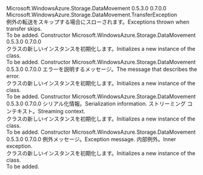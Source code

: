 <Type Name="TransferSkippedException" FullName="Microsoft.WindowsAzure.Storage.DataMovement.TransferSkippedException">
  <TypeSignature Language="C#" Value="public class TransferSkippedException : Microsoft.WindowsAzure.Storage.DataMovement.TransferException" />
  <TypeSignature Language="ILAsm" Value=".class public auto ansi serializable beforefieldinit TransferSkippedException extends Microsoft.WindowsAzure.Storage.DataMovement.TransferException" />
  <TypeSignature Language="DocId" Value="T:Microsoft.WindowsAzure.Storage.DataMovement.TransferSkippedException" />
  <TypeSignature Language="VB.NET" Value="Public Class TransferSkippedException&#xA;Inherits TransferException" />
  <TypeSignature Language="F#" Value="type TransferSkippedException = class&#xA;    inherit TransferException" />
  <AssemblyInfo>
    <AssemblyName>Microsoft.WindowsAzure.Storage.DataMovement</AssemblyName>
    <AssemblyVersion>0.5.3.0</AssemblyVersion>
    <AssemblyVersion>0.7.0.0</AssemblyVersion>
  </AssemblyInfo>
  <Base>
    <BaseTypeName>Microsoft.WindowsAzure.Storage.DataMovement.TransferException</BaseTypeName>
  </Base>
  <Interfaces />
  <Docs>
    <summary>
            <span data-ttu-id="3bad1-101">例外の転送をスキップする場合にスローされます。</span><span class="sxs-lookup"><span data-stu-id="3bad1-101">Exceptions thrown when transfer skips.</span></span>
            </summary>
    <remarks>To be added.</remarks>
  </Docs>
  <Members>
    <Member MemberName=".ctor">
      <MemberSignature Language="C#" Value="public TransferSkippedException ();" />
      <MemberSignature Language="ILAsm" Value=".method public hidebysig specialname rtspecialname instance void .ctor() cil managed" />
      <MemberSignature Language="DocId" Value="M:Microsoft.WindowsAzure.Storage.DataMovement.TransferSkippedException.#ctor" />
      <MemberSignature Language="VB.NET" Value="Public Sub New ()" />
      <MemberType>Constructor</MemberType>
      <AssemblyInfo>
        <AssemblyName>Microsoft.WindowsAzure.Storage.DataMovement</AssemblyName>
        <AssemblyVersion>0.5.3.0</AssemblyVersion>
        <AssemblyVersion>0.7.0.0</AssemblyVersion>
      </AssemblyInfo>
      <Parameters />
      <Docs>
        <summary>
            <span data-ttu-id="3bad1-102"><see cref="T:Microsoft.WindowsAzure.Storage.DataMovement.TransferSkippedException" /> クラスの新しいインスタンスを初期化します。</span><span class="sxs-lookup"><span data-stu-id="3bad1-102">Initializes a new instance of the <see cref="T:Microsoft.WindowsAzure.Storage.DataMovement.TransferSkippedException" /> class.</span></span>
            </summary>
        <remarks>To be added.</remarks>
      </Docs>
    </Member>
    <Member MemberName=".ctor">
      <MemberSignature Language="C#" Value="public TransferSkippedException (string errorMessage);" />
      <MemberSignature Language="ILAsm" Value=".method public hidebysig specialname rtspecialname instance void .ctor(string errorMessage) cil managed" />
      <MemberSignature Language="DocId" Value="M:Microsoft.WindowsAzure.Storage.DataMovement.TransferSkippedException.#ctor(System.String)" />
      <MemberSignature Language="VB.NET" Value="Public Sub New (errorMessage As String)" />
      <MemberSignature Language="F#" Value="new Microsoft.WindowsAzure.Storage.DataMovement.TransferSkippedException : string -&gt; Microsoft.WindowsAzure.Storage.DataMovement.TransferSkippedException" Usage="new Microsoft.WindowsAzure.Storage.DataMovement.TransferSkippedException errorMessage" />
      <MemberType>Constructor</MemberType>
      <AssemblyInfo>
        <AssemblyName>Microsoft.WindowsAzure.Storage.DataMovement</AssemblyName>
        <AssemblyVersion>0.5.3.0</AssemblyVersion>
        <AssemblyVersion>0.7.0.0</AssemblyVersion>
      </AssemblyInfo>
      <Parameters>
        <Parameter Name="errorMessage" Type="System.String" />
      </Parameters>
      <Docs>
        <param name="errorMessage"><span data-ttu-id="3bad1-103">エラーを説明するメッセージ。</span><span class="sxs-lookup"><span data-stu-id="3bad1-103">The message that describes the error.</span></span></param>
        <summary>
            <span data-ttu-id="3bad1-104"><see cref="T:Microsoft.WindowsAzure.Storage.DataMovement.TransferSkippedException" /> クラスの新しいインスタンスを初期化します。</span><span class="sxs-lookup"><span data-stu-id="3bad1-104">Initializes a new instance of the <see cref="T:Microsoft.WindowsAzure.Storage.DataMovement.TransferSkippedException" /> class.</span></span>
            </summary>
        <remarks>To be added.</remarks>
      </Docs>
    </Member>
    <Member MemberName=".ctor">
      <MemberSignature Language="C#" Value="protected TransferSkippedException (System.Runtime.Serialization.SerializationInfo info, System.Runtime.Serialization.StreamingContext context);" />
      <MemberSignature Language="ILAsm" Value=".method familyhidebysig specialname rtspecialname instance void .ctor(class System.Runtime.Serialization.SerializationInfo info, valuetype System.Runtime.Serialization.StreamingContext context) cil managed" />
      <MemberSignature Language="DocId" Value="M:Microsoft.WindowsAzure.Storage.DataMovement.TransferSkippedException.#ctor(System.Runtime.Serialization.SerializationInfo,System.Runtime.Serialization.StreamingContext)" />
      <MemberSignature Language="VB.NET" Value="Protected Sub New (info As SerializationInfo, context As StreamingContext)" />
      <MemberSignature Language="F#" Value="new Microsoft.WindowsAzure.Storage.DataMovement.TransferSkippedException : System.Runtime.Serialization.SerializationInfo * System.Runtime.Serialization.StreamingContext -&gt; Microsoft.WindowsAzure.Storage.DataMovement.TransferSkippedException" Usage="new Microsoft.WindowsAzure.Storage.DataMovement.TransferSkippedException (info, context)" />
      <MemberType>Constructor</MemberType>
      <AssemblyInfo>
        <AssemblyName>Microsoft.WindowsAzure.Storage.DataMovement</AssemblyName>
        <AssemblyVersion>0.5.3.0</AssemblyVersion>
        <AssemblyVersion>0.7.0.0</AssemblyVersion>
      </AssemblyInfo>
      <Parameters>
        <Parameter Name="info" Type="System.Runtime.Serialization.SerializationInfo" />
        <Parameter Name="context" Type="System.Runtime.Serialization.StreamingContext" />
      </Parameters>
      <Docs>
        <param name="info"><span data-ttu-id="3bad1-105">シリアル化情報。</span><span class="sxs-lookup"><span data-stu-id="3bad1-105">Serialization information.</span></span></param>
        <param name="context"><span data-ttu-id="3bad1-106">ストリーミング コンテキスト。</span><span class="sxs-lookup"><span data-stu-id="3bad1-106">Streaming context.</span></span></param>
        <summary>
            <span data-ttu-id="3bad1-107"><see cref="T:Microsoft.WindowsAzure.Storage.DataMovement.TransferSkippedException" /> クラスの新しいインスタンスを初期化します。</span><span class="sxs-lookup"><span data-stu-id="3bad1-107">Initializes a new instance of the <see cref="T:Microsoft.WindowsAzure.Storage.DataMovement.TransferSkippedException" /> class.</span></span>
            </summary>
        <remarks>To be added.</remarks>
      </Docs>
    </Member>
    <Member MemberName=".ctor">
      <MemberSignature Language="C#" Value="public TransferSkippedException (string errorMessage, Exception innerException);" />
      <MemberSignature Language="ILAsm" Value=".method public hidebysig specialname rtspecialname instance void .ctor(string errorMessage, class System.Exception innerException) cil managed" />
      <MemberSignature Language="DocId" Value="M:Microsoft.WindowsAzure.Storage.DataMovement.TransferSkippedException.#ctor(System.String,System.Exception)" />
      <MemberSignature Language="VB.NET" Value="Public Sub New (errorMessage As String, innerException As Exception)" />
      <MemberSignature Language="F#" Value="new Microsoft.WindowsAzure.Storage.DataMovement.TransferSkippedException : string * Exception -&gt; Microsoft.WindowsAzure.Storage.DataMovement.TransferSkippedException" Usage="new Microsoft.WindowsAzure.Storage.DataMovement.TransferSkippedException (errorMessage, innerException)" />
      <MemberType>Constructor</MemberType>
      <AssemblyInfo>
        <AssemblyName>Microsoft.WindowsAzure.Storage.DataMovement</AssemblyName>
        <AssemblyVersion>0.5.3.0</AssemblyVersion>
        <AssemblyVersion>0.7.0.0</AssemblyVersion>
      </AssemblyInfo>
      <Parameters>
        <Parameter Name="errorMessage" Type="System.String" />
        <Parameter Name="innerException" Type="System.Exception" />
      </Parameters>
      <Docs>
        <param name="errorMessage"><span data-ttu-id="3bad1-108">例外メッセージ。</span><span class="sxs-lookup"><span data-stu-id="3bad1-108">Exception message.</span></span></param>
        <param name="innerException"><span data-ttu-id="3bad1-109">内部例外。</span><span class="sxs-lookup"><span data-stu-id="3bad1-109">Inner exception.</span></span></param>
        <summary>
            <span data-ttu-id="3bad1-110"><see cref="T:Microsoft.WindowsAzure.Storage.DataMovement.TransferSkippedException" /> クラスの新しいインスタンスを初期化します。</span><span class="sxs-lookup"><span data-stu-id="3bad1-110">Initializes a new instance of the <see cref="T:Microsoft.WindowsAzure.Storage.DataMovement.TransferSkippedException" /> class.</span></span>
            </summary>
        <remarks>To be added.</remarks>
      </Docs>
    </Member>
  </Members>
</Type>